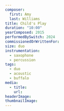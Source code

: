 ```yaml
---
composer:
  first: Amy
  last: Williams
title: Child's Play
duration: "10:00"
yearComposed: 2015
performedBySwitch: 2024
commissionedOrWrittenFor:
size: duo
instrumentation:
  - saxophone
  - percussion
tags:
  - duo
  - acoustic
  - buffalo
media:
  - title:
    url:
headerImage: 
thumbnailImage: 
---
```

